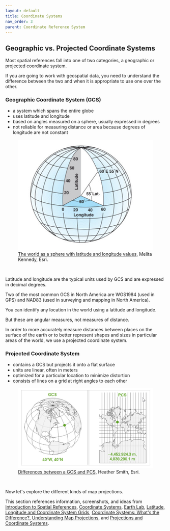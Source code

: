 ```yaml
---
layout: default
title: Coordinate Systems
nav_order: 3
parent: Coordinate Reference System
---
```


## Geographic vs. Projected Coordinate Systems

Most spatial references fall into one of two categories, a geographic or projected coordinate system.

If you are going to work with geospatial data, you need to understand the difference between the two and when it is appropriate to use one over the other.

### Geographic Coordinate System (GCS)

- a system which spans the entire globe
- uses latitude and longitude
- based on angles measured on a sphere, usually expressed in degrees
- not reliable for measuring distance or area because degrees of longitude are not constant


<figure>
  <img src="../images/GCS.jpg"
  alt="Lat Long Grid">
  <figcaption><a href="https://kartoweb.itc.nl/geometrics/Map%20projections/Understanding%20Map%20Projections.pdf">The world as a sphere with latitude and longitude values,</a> Melita Kennedy, Esri.</figcaption>
</figure>

<p>&nbsp;</p>

Latitude and longitude are the typical units used by GCS and are expressed in decimal degrees.

Two of the most common GCS in North America are WGS1984 (used in GPS) and NAD83 (used in surveying and mapping in North America).

You can identify any location in the world using a latitude and longitude.

But these are angular measures, not measures of distance.

In order to more accurately measure distances between places on the surface of the earth or to better represent shapes and sizes in particular areas of the world, we use a projected coordinate system.

### Projected Coordinate System

- contains a GCS but projects it onto a flat surface
- units are linear, often in meters
- optimized for a particular location to minimize distortion
- consists of lines on a grid at right angles to each other


<figure>
  <img src="../images/pcsGCS.jpg"
  alt="GCS & PCS">
  <figcaption><a href="https://www.esri.com/arcgis-blog/products/arcgis-pro/mapping/coordinate-systems-difference/">Differences between a GCS and PCS,</a> Heather Smith, Esri.</figcaption>
</figure>

<p>&nbsp;</p>

Now let's explore the different kinds of map projections.

This section references information, screenshots, and ideas from [Introduction to Spatial References](https://developers.arcgis.com/documentation/spatial-references/), [Coordinate Systems](https://mgimond.github.io/Spatial/chp09-0.html), [Earth Lab](https://www.earthdatascience.org/courses/use-data-open-source-python/intro-vector-data-python/spatial-data-vector-shapefiles/geographic-vs-projected-coordinate-reference-systems-python/), [Latitude, Longitude and Coordinate System Grids](https://gisgeography.com/latitude-longitude-coordinates/), [Coordinate Systems: What's the Difference?](https://www.esri.com/arcgis-blog/products/arcgis-pro/mapping/coordinate-systems-difference/), [Understanding Map Projections](https://kartoweb.itc.nl/geometrics/Map%20projections/Understanding%20Map%20Projections.pdf), and [Projections and Coordinate Systems](https://courses.washington.edu/gis250/lessons/projection/#coord_systems).
